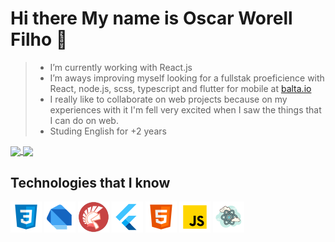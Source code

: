 [css3]: https://github.com/Worell97/Worell97/blob/master/assets/icons8-css3-50.png "CSS3" 
[dart]: https://github.com/Worell97/Worell97/blob/master/assets/icons8-dart-50.png "DART" 
[delphi]: https://github.com/Worell97/Worell97/blob/master/assets/icons8-delphi-ide-50.png "DELPHI" 
[flutter]: https://github.com/Worell97/Worell97/blob/master/assets/icons8-flutter-50.png "FLUTTER" 
[html5]: https://github.com/Worell97/Worell97/blob/master/assets/icons8-html-5-50.png "HTML5" 
[js]: https://github.com/Worell97/Worell97/blob/master/assets/icons8-javascript-50.png "JAVA SCRIPT" 
[react]: https://github.com/Worell97/Worell97/blob/master/assets/icons8-react-50.png "REACT" 
# Hi there My name is Oscar Worell Filho 👋

> - I’m currently working with React.js 
> - I’m aways improving myself looking for a fullstak proeficience with React, node.js, scss, typescript and flutter for mobile at [balta.io](https://app.balta.io)
> - I really like to collaborate on web projects because on my experiences with it I'm fell very excited when I saw the things that I can do on web.
> - Studing English for +2 years </text>
    
<a href="https://github-readme-stats.vercel.app/api?username=Worell97&show_icons=true&theme=dark">
  <img align="center" src="https://github-readme-stats.vercel.app/api?username=Worell97&show_icons=true&theme=dark" />
</a>
<a href="https://github-readme-stats.vercel.app/api/top-langs/?username=Worell97&layout=compact">
  <img align="center" src="https://github-readme-stats.vercel.app/api/top-langs/?username=Worell97&layout=compact&theme=dark" />
</a>

## Technologies that I know </h2>
![Alt Css3][css3] ![Alt Dart][dart] ![Alt Delphi][delphi] ![Alt Flutter][flutter] ![Alt Html 5][html5] ![Alt JavaScript][js] ![Alt React][react]

